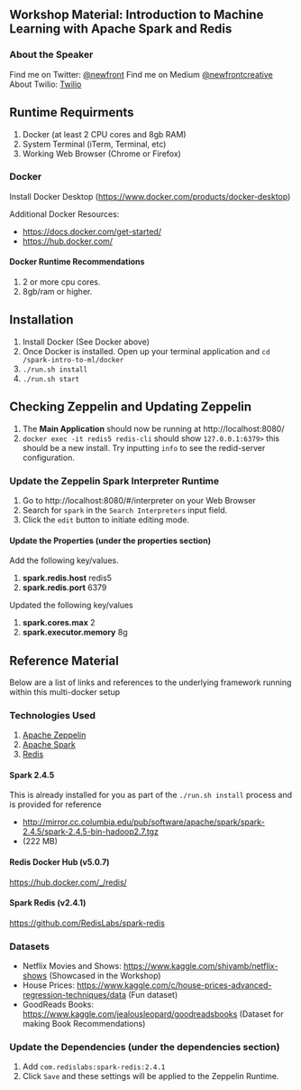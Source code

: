 ## Workshop Material: Introduction to Machine Learning with Apache Spark and Redis

### About the Speaker
Find me on Twitter: [@newfront](https://twitter.com/newfront)
Find me on Medium [@newfrontcreative](https://medium.com/@newfrontcreative)
About Twilio: [Twilio](https://twilio.com)

## Runtime Requirments
1. Docker (at least 2 CPU cores and 8gb RAM)
2. System Terminal (iTerm, Terminal, etc)
3. Working Web Browser (Chrome or Firefox)

### Docker
Install Docker Desktop (https://www.docker.com/products/docker-desktop)

Additional Docker Resources:
* https://docs.docker.com/get-started/
* https://hub.docker.com/

#### Docker Runtime Recommendations
1. 2 or more cpu cores.
2. 8gb/ram or higher.

## Installation
1. Install Docker (See Docker above)
2. Once Docker is installed. Open up your terminal application and `cd /spark-intro-to-ml/docker`
3. `./run.sh install`
4. `./run.sh start`

## Checking Zeppelin and Updating Zeppelin
1. The **Main Application** should now be running at http://localhost:8080/
2. `docker exec -it redis5 redis-cli` should show `127.0.0.1:6379>` this should be a new install. Try inputting `info` to see the redid-server configuration.

### Update the Zeppelin Spark Interpreter Runtime
1. Go to http://localhost:8080/#/interpreter on your Web Browser
2. Search for `spark` in the `Search Interpreters` input field.
3. Click the `edit` button to initiate editing mode.

#### Update the Properties (under the properties section)
Add the following key/values.
1. **spark.redis.host** redis5
2. **spark.redis.port** 6379

Updated the following key/values
1. **spark.cores.max** 2
2. **spark.executor.memory** 8g

## Reference Material
Below are a list of links and references to the underlying framework running within this multi-docker setup 

### Technologies Used
1. [Apache Zeppelin](https://zeppelin.apache.org/docs/latest/interpreter/spark.html)
2. [Apache Spark](http://spark.apache.org/)
3. [Redis](https://redis.io/)

#### Spark 2.4.5
This is already installed for you as part of the `./run.sh install` process and is provided for reference
- http://mirror.cc.columbia.edu/pub/software/apache/spark/spark-2.4.5/spark-2.4.5-bin-hadoop2.7.tgz
- (222 MB)

#### Redis Docker Hub (v5.0.7)
https://hub.docker.com/_/redis/

#### Spark Redis (v2.4.1)
https://github.com/RedisLabs/spark-redis

### Datasets
* Netflix Movies and Shows: https://www.kaggle.com/shivamb/netflix-shows (Showcased in the Workshop)
* House Prices: https://www.kaggle.com/c/house-prices-advanced-regression-techniques/data (Fun dataset)
* GoodReads Books: https://www.kaggle.com/jealousleopard/goodreadsbooks (Dataset for making Book Recommendations)

### Update the Dependencies (under the dependencies section)
1. Add `com.redislabs:spark-redis:2.4.1`
2. Click `Save` and these settings will be applied to the Zeppelin Runtime.